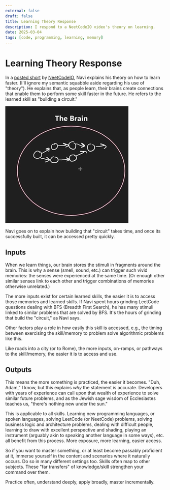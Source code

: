 ```yaml
---
external: false
draft: false
title: Learning Theory Response
description: I respond to a NeetCodeIO video's theory on learning.
date: 2025-03-04
tags: [code, programming, learning, memory]
---
```


# Learning Theory Response

In a [posted short](https://www.youtube.com/shorts/Ip59tQ7lIBI) by [NeetCodeIO](https://www.youtube.com/@NeetCodeIO/shorts), Navi explains his theory on how to learn faster. (I'll ignore my semantic squabble aside regarding his use of "theory"). He explains that, as people learn, their brains create connections that enable them to perform some skill faster in the future. He refers to the learned skill as "building a circuit."

![Brain Circuit Illustration](images/learning-theory-resp--brain-circuit.jpg)

Navi goes on to explain how building that "circuit" takes time, and once its successfully built, it can be accessed pretty quickly.

## Inputs

When we learn things, our brain stores the stimuli in fragments around the brain. This is why a sense (smell, sound, etc.) can trigger such vivid memories: the senses were experienced at the same time. (Or enough other similar senses link to each other and trigger combinations of memories otherwise unrelated.)

The more inputs exist for certain learned skills, the easier it is to access those memories and learned skills. If Navi spent hours grinding LeetCode questions dealing with BFS (Breadth First Search), he has many stimuli linked to similar problems that are solved by BFS. It's the hours of grinding that build the "circuit," as Navi says.

Other factors play a role in how easily this skill is accessed, e.g., the timing between exercising the skill/memory to problem solve algorithmic problems like this.

Like roads into a city (or to Rome), the more inputs, on-ramps, or pathways to the skill/memory, the easier it is to access and use.

## Outputs

This means the more something is practiced, the easier it becomes. "Duh, Adam," I know, but this explains *why* the statement is accurate. Developers with years of experience can call upon that wealth of experience to solve similar future problems, and as the Jewish sage wisdom of Ecclesiastes teaches us, "there's nothing new under the sun."

This is applicable to all skills. Learning new programming languages, or spoken languages, solving LeetCode (or NeetCode) problems, solving business logic and architecture problems, dealing with difficult people, learning to draw with excellent perspective and shading, playing an instrument (arguably akin to speaking another language in some ways), etc. all benefit from this process. More exposure, more learning, easier access.

So if you want to master something, or at least become passably proficient at it, immerse yourself in the content and scenarios where it naturally occurs. Do so in many different settings too. Skills often map to other subjects. These "far transfers" of knowledge/skill strengthen your command over them.

Practice often, understand deeply, apply broadly, master incrementally.
